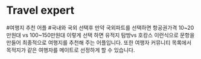 # Travel expert
#여행지 추천 어플
#국내와 국외 선택후 만약 국외파트를  선택하면 항공권가격 10~20만원대 vs 100~150만원대 이렇게 선택 하면 유적지 탐방vs 호캉스 이런식으로 문항을 만들어 최종적으로 여행지를 추천해 주는 어플입니다. 또한 여행자 커뮤니티 목록에서 목적지가 같은 여행자를 메이트로 선정하게 할 수 있습니다.  
